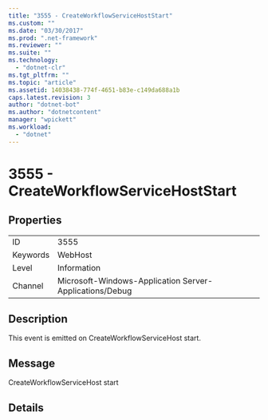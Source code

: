 ```yaml
---
title: "3555 - CreateWorkflowServiceHostStart"
ms.custom: ""
ms.date: "03/30/2017"
ms.prod: ".net-framework"
ms.reviewer: ""
ms.suite: ""
ms.technology: 
  - "dotnet-clr"
ms.tgt_pltfrm: ""
ms.topic: "article"
ms.assetid: 14038438-774f-4651-b83e-c149da688a1b
caps.latest.revision: 3
author: "dotnet-bot"
ms.author: "dotnetcontent"
manager: "wpickett"
ms.workload: 
  - "dotnet"
---
```

# 3555 - CreateWorkflowServiceHostStart
## Properties  
  
|||  
|-|-|  
|ID|3555|  
|Keywords|WebHost|  
|Level|Information|  
|Channel|Microsoft-Windows-Application Server-Applications/Debug|  
  
## Description  
 This event is emitted on CreateWorkflowServiceHost start.  
  
## Message  
 CreateWorkflowServiceHost start  
  
## Details
